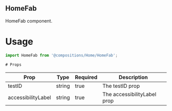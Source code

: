 ## HomeFab
HomeFab component.

# Usage
```js
import HomeFab from '@compositions/Home/HomeFab';

# Props
```
Prop                      | Type                  | Required                | Description
--------------------------|-----------------------|-------------------------|--------------------------
testID                    | string                | true                    | The testID prop
accessibilityLabel        | string                | true                    | The accessibilityLabel prop
